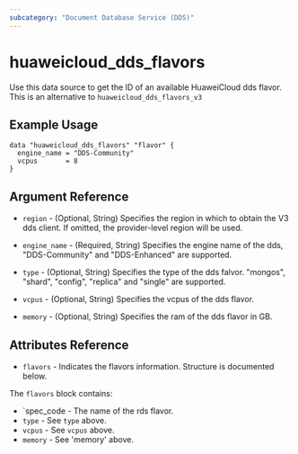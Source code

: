 ```yaml
---
subcategory: "Document Database Service (DDS)"
---
```


# huaweicloud\_dds\_flavors

Use this data source to get the ID of an available HuaweiCloud dds flavor.
This is an alternative to `huaweicloud_dds_flavors_v3`

## Example Usage

```hcl
data "huaweicloud_dds_flavors" "flavor" {
  engine_name = "DDS-Community"
  vcpus       = 8
}
```

## Argument Reference

* `region` - (Optional, String) Specifies the region in which to obtain the V3 dds client. If omitted, the provider-level region will be used.

* `engine_name` - (Required, String) Specifies the engine name of the dds, "DDS-Community" and "DDS-Enhanced" are supported.

* `type` - (Optional, String) Specifies the type of the dds falvor. "mongos", "shard", "config", "replica" and "single" are supported.

* `vcpus` - (Optional, String) Specifies the vcpus of the dds flavor.

* `memory` - (Optional, String) Specifies the ram of the dds flavor in GB.


## Attributes Reference

* `flavors` - Indicates the flavors information. Structure is documented below.

The `flavors` block contains:

* `spec_code - The name of the rds flavor.
* `type` - See `type` above.
* `vcpus` - See `vcpus` above.
* `memory` - See 'memory' above.
